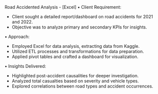 Road Accidented Analysis - [Excel]
• Client Requirement:
  - Client sought a detailed report/dashboard on road accidents for 2021 and 2022.
  - Objective was to analyze primary and secondary KPIs for insights.

    
• Approach:
  - Employed Excel for data analysis, extracting data from Kaggle.
  - Utilized ETL processes and transformations for data preparation.
  - Applied pivot tables and crafted a dashboard for visualization.

    
• Insights Delivered:
  - Highlighted post-accident causalities for deeper investigation.
  - Analyzed total casualties based on severity and vehicle types.
  - Explored correlations between road types and accident occurrences.

